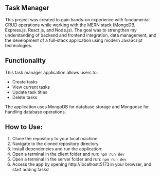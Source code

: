 ## Task Manager

This project was created to gain hands-on experience with fundamental CRUD operations while working with the MERN stack (MongoDB, Express.js, React.js, and Node.js). The goal was to strengthen my understanding of backend and frontend integration, data management, and the development of a full-stack application using modern JavaScript technologies.

## Functionality

This task manager application allows users to:
- Create tasks
- View current tasks
- Update task titles
- Delete tasks

The application uses MongoDB for database storage and Mongoose for handling database operations.

## How to Use:
1) Clone the repository to your local machine.
2) Navigate to the cloned repository directory.
3) Install dependencies and run the application:
4) Open a terminal in the client folder and run:
```npm run dev```
5) Open a terminal in the server folder and run:
```npm run dev```
6) Access the app by opening http://localhost:5173 in your browser, and start adding tasks!
